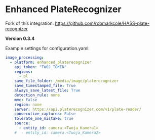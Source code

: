 # Enhanced PlateRecognizer

Fork of this integration: https://github.com/robmarkcole/HASS-plate-recognizer

**Version 0.3.4**

Example settings for configuration.yaml:

```yaml
image_processing:
  - platform: enhanced_platerecognizer
    api_token: "TWÓJ_TOKEN"
    regions:
      - pl
    save_file_folder: /media/image/platerecognizer
    save_timestamped_file: True
    always_save_latest_file: True
    detection_rule: none
    mmc: False
    region: none
    server: https://api.platerecognizer.com/v1/plate-reader/
    consecutive_captures: False
    tolerate_one_mistake: true
    source:
      - entity_id: camera.<Twoja_Kamera1>
    #  - entity_id: camera.<Twoja_Kamera2>
```